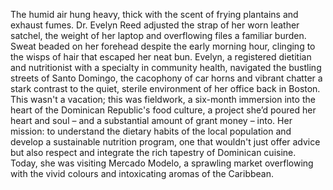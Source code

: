 The humid air hung heavy, thick with the scent of frying plantains and exhaust fumes.  Dr. Evelyn Reed adjusted the strap of her worn leather satchel, the weight of her laptop and overflowing files a familiar burden. Sweat beaded on her forehead despite the early morning hour, clinging to the wisps of hair that escaped her neat bun.  Evelyn, a registered dietitian and nutritionist with a specialty in community health, navigated the bustling streets of Santo Domingo, the cacophony of car horns and vibrant chatter a stark contrast to the quiet, sterile environment of her office back in Boston.  This wasn't a vacation;  this was fieldwork, a six-month immersion into the heart of the Dominican Republic's food culture, a project she’d poured her heart and soul – and a substantial amount of grant money – into.  Her mission: to understand the dietary habits of the local population and develop a sustainable nutrition program, one that wouldn't just offer advice but also respect and integrate the rich tapestry of Dominican cuisine.  Today, she was visiting Mercado Modelo, a sprawling market overflowing with the vivid colours and intoxicating aromas of the Caribbean.
